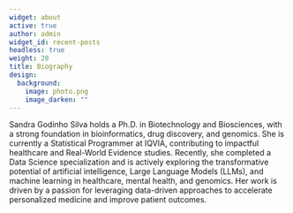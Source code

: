 ```yaml
---
widget: about
active: true
author: admin
widget_id: recent-posts
headless: true
weight: 20
title: Biography
design:
  background:
    image: photo.png
    image_darken: ""
---
```

Sandra Godinho Silva holds a Ph.D. in Biotechnology and Biosciences, with a strong foundation in bioinformatics, drug discovery, and genomics. She is currently a Statistical Programmer at IQVIA, contributing to impactful healthcare and Real-World Evidence studies. Recently, she completed a Data Science specialization and is actively exploring the transformative potential of artificial intelligence, Large Language Models (LLMs), and machine learning in healthcare, mental health, and genomics. Her work is driven by a passion for leveraging data-driven approaches to accelerate personalized medicine and improve patient outcomes.